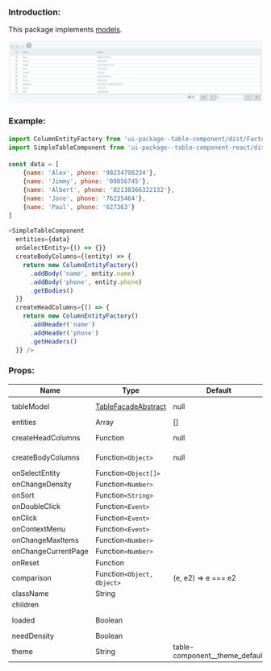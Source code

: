 ### Introduction:
This package implements [models](https://github.com/ui-package/table-component).

![](./images/SimpleTableComponent.png)

### Example: 
```javascript
import ColumnEntityFactory from 'ui-package--table-component/dist/Factories/ColumnEntityFactory'
import SimpleTableComponent from 'ui-package--table-component-react/dist/SimpleTableComponent'

const data = [
    {name: 'Alex', phone: '98234798234'},
    {name: 'Jimmy', phone: '09856745'},
    {name: 'Albert', phone: '02138366322132'},
    {name: 'Jone', phone: '76235464'},
    {name: 'Paul', phone: '627363'}
]
```

```javascript
<SimpleTableComponent
  entities={data}
  onSelectEntity={() => {}}
  createBodyColumns={(entity) => {
    return new ColumnEntityFactory()
      .addBody('name', entity.name)
      .addBody('phone', entity.phone)
      .getBodies()
  }}
  createHeadColumns={() => {
    return new ColumnEntityFactory()
      .addHeader('name')
      .addHeader('phone')
      .getHeaders()
  }} />
```


### Props:

| Name | Type | Default | Description |
| --- | --- | --- | --- |
| tableModel | [TableFacadeAbstract](https://github.com/ui-package/table-component/blob/master/src/Facades/TableFacadeAbstract.js) | null | You can get its via [TableBuilder](https://github.com/ui-package/table-component/tree/master/src/Builders/TableBuilder) |
| entities | Array | [] | You need input your data |
| createHeadColumns | Function | null | Should return array of [ColumnHeadEntityInterface](https://github.com/ui-package/table-component/blob/master/src/Entities/HeadColumn/ColumnHeadEntityInterface.js) |
| createBodyColumns | Function`<Object>` | null | Should return array of [ColumnBodyEntityInterface](https://github.com/ui-package/table-component/blob/master/src/Entities/BodyColumn/ColumnBodyEntityInterface.js)  |
| onSelectEntity | Function`<Object[]>` |  |  |
| onChangeDensity | Function`<Number>` | | |
| onSort | Function`<String>` | | |
| onDoubleClick | Function`<Event>` | | |
| onClick | Function`<Event>` | | |
| onContextMenu | Function`<Event>` | | |
| onChangeMaxItems | Function`<Number>` | | |
| onChangeCurrentPage | Function`<Number>` | | |
| onReset | Function | | |
| comparison | Function`<Object, Object>` | (e, e2) => e === e2 | |
| className | String | | |
| children | | | |
| loaded | Boolean | | It need you if you use async |
| needDensity | Boolean | |  |
| theme | String | table-component__theme_default |  |


